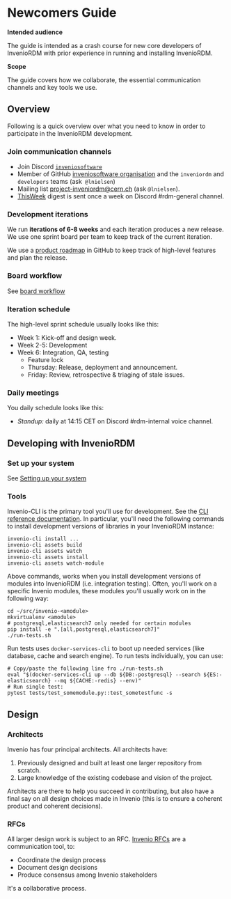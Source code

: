 # Newcomers Guide

**Intended audience**

The guide is intended as a crash course for new core developers of InvenioRDM with prior experience in running and installing InvenioRDM.

**Scope**

The guide covers how we collaborate, the essential communication channels and key tools we use.

## Overview

Following is a quick overview over what you need to know in order to participate in the InvenioRDM development.

### Join communication channels

- Join Discord [``inveniosoftware``](https://discord.gg/8qatqBC)
- Member of GitHub [inveniosoftware organisation](https://github.com/inveniosoftware/opensource/blob/master/repositories.yml) and the ``inveniordm`` and ``developers`` teams (ask`` @lnielsen``)
- Mailing list project-inveniordm@cern.ch (ask ``@lnielsen``).
- [ThisWeek](https://github.com/inveniosoftware/thisweek) digest is sent once a week on Discord #rdm-general channel.

### Development iterations

We run **iterations of 6-8 weeks** and each iteration produces a new release. We use one sprint board per team to keep track of the current iteration.

We use a [product roadmap](../contribute/roadmap.md) in GitHub to keep track of high-level features and plan the release.

### Board workflow

See [board workflow](board-workflow.md)

### Iteration schedule

The high-level sprint schedule usually looks like this:

- Week 1: Kick-off and design week.
- Week 2-5: Development
- Week 6: Integration, QA, testing
    - Feature lock
    - Thursday: Release, deployment and announcement.
    - Friday: Review, retrospective & triaging of stale issues.

### Daily meetings

You daily schedule looks like this:

- *Standup:* daily at 14:15 CET on Discord #rdm-internal voice channel.

## Developing with InvenioRDM

### Set up your system

See [Setting up your system](https://invenio.readthedocs.io/en/latest/getting-started/development-environment.html)

### Tools

Invenio-CLI is the primary tool you'll use for development. See the [CLI reference documentation](https://inveniordm.docs.cern.ch/reference/cli/). In particular, you'll need the following commands to install development versions of libraries in your InvenioRDM instance:

```
invenio-cli install ...
invenio-cli assets build
invenio-cli assets watch
invenio-cli assets install
invenio-cli assets watch-module
```

Above commands, works when you install development versions of modules into InvenioRDM (i.e. integration testing). Often, you'll work on a specific Invenio modules, these modules you'll usually work on in the following way:

```
cd ~/src/invenio-<amodule>
mkvirtualenv <amodule>
# postgresql,elasticsearch7 only needed for certain modules
pip install -e ".[all,postgresql,elasticsearch7]"
./run-tests.sh
```

Run tests uses ``docker-services-cli`` to boot up needed services (like database, cache and search engine). To run tests individually, you can use:

```
# Copy/paste the following line fro ./run-tests.sh
eval "$(docker-services-cli up --db ${DB:-postgresql} --search ${ES:-elasticsearch} --mq ${CACHE:-redis} --env)"
# Run single test:
pytest tests/test_somemodule.py::test_sometestfunc -s
```

## Design

### Architects

Invenio has four principal architects. All architects have:

1. Previously designed and built at least one larger repository from scratch.
2. Large knowledge of the existing codebase and vision of the project.

Architects are there to help you succeed in contributing, but also have a final say on all design choices made in Invenio (this is to ensure a coherent product and coherent decisions).

### RFCs

All larger design work is subject to an RFC. [Invenio RFCs](https://github.com/inveniosoftware/rfcs) are a communication tool, to:

- Coordinate the design process
- Document design decisions
- Produce consensus among Invenio stakeholders

It's a collaborative process.
